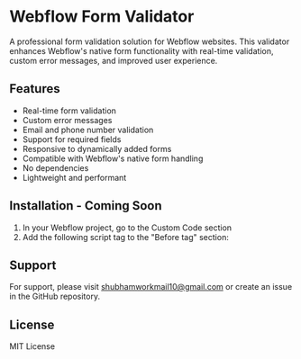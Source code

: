 # Webflow Form Validator

A professional form validation solution for Webflow websites. This validator enhances Webflow's native form functionality with real-time validation, custom error messages, and improved user experience.

## Features

- Real-time form validation
- Custom error messages
- Email and phone number validation
- Support for required fields
- Responsive to dynamically added forms
- Compatible with Webflow's native form handling
- No dependencies
- Lightweight and performant

## Installation - Coming Soon

1. In your Webflow project, go to the Custom Code section
2. Add the following script tag to the "Before </body> tag" section:

## Support

For support, please visit shubhamworkmail10@gmail.com or create an issue in the GitHub repository.

## License

MIT License
